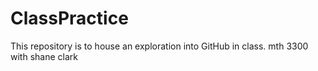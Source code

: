 # ClassPractice
This repository is to house an exploration into GitHub in class.
mth 3300 with shane clark
